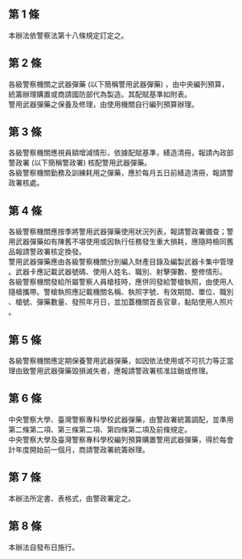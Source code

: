 第 1 條
-------
本辦法依警察法第十八條規定訂定之。

第 2 條
-------
各級警察機關之武器彈藥 (以下簡稱警用武器彈藥) ，由中央編列預算，  
統籌辦理購置或商請國防部代為製造。其配賦基準如附表。  
警用武器彈藥之保養及修理，由使用機關自行編列預算辦理。

第 3 條
-------
各級警察機關應視員額增減情形，依據配賦基準，繕造清冊，報請內政部  
警政署 (以下簡稱警政署) 核配警用武器彈藥。  
各級警察機關勤務及訓練耗用之彈藥，應於每月五日前繕造清冊，報請警  
政署核處。

第 4 條
-------
各級警察機關應按季將警用武器彈藥使用狀況列表，報請警政署備查；警  
用武器彈藥如有陳舊不堪使用或因執行任務發生重大損耗，應隨時檢同舊  
品報請警政署核定換發。  
警用武器彈藥應由各級警察機關分別編入財產目錄及編製武器卡集中管理  
。武器卡應記載武器號碼、使用人姓名、職別、射擊彈數、整修情形。  
各級警察機關發給所屬警察人員槍枝時，應併同發給警槍執照，由使用人  
隨槍攜帶。警槍執照應記載機關名稱、執照字號、有效期間、單位、職別  
、槍號、彈藥數量、發照年月日，並加蓋機關首長官章，黏貼使用人照片  
。

第 5 條
-------
各級警察機關應定期保養警用武器彈藥，如因依法使用或不可抗力等正當  
理由致警用武器彈藥毀損滅失者，應報請警政署核准註銷或修理。

第 6 條
-------
中央警察大學、臺灣警察專科學校武器彈藥，由警政署統籌調配，並準用  
第二條第二項、第三條第二項、第四條第二項及前條規定。  
中央警察大學及臺灣警察專科學校編列預算購置警用武器彈藥，得於每會  
計年度開始前一個月，商請警政署統籌辦理。

第 7 條
-------
本辦法所定書、表格式，由警政署定之。

第 8 條
-------
本辦法自發布日施行。


